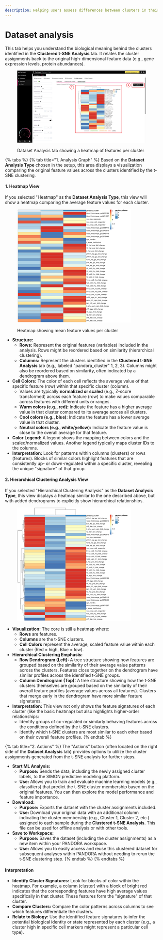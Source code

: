 ```yaml
---
description: Helping users assess differences between clusters in their t-SNE analysis
---
```


# Dataset analysis

This tab helps you understand the biological meaning behind the clusters identified in the **Clustered t-SNE Analysis** tab. It relates the cluster assignments back to the original high-dimensional feature data (e.g., gene expression levels, protein abundances).

<figure><img src="../../../.gitbook/assets/tSNE_Dataset Analysis_Highres-min_annotated.png" alt=""><figcaption><p>Dataset Analysis tab showing a heatmap of features per cluster</p></figcaption></figure>

{% tabs %}
{% tab title="1. Analysis Graph" %}
Based on the **Dataset Analysis Type** chosen in the setup, this area displays a visualization comparing the original feature values across the clusters identified by the t-SNE clustering.

#### 1. Heatmap View

If you selected "Heatmap" as the **Dataset Analysis Type**, this view will show a heatmap comparing the average feature values for each cluster.

<figure><img src="../../../.gitbook/assets/tSNE_Data analysis_Heatmap.png" alt="" width="375"><figcaption><p>Heatmap showing mean feature values per cluster</p></figcaption></figure>

* **Structure:**
  * **Rows:** Represent the original features (variables) included in the analysis. Rows might be reordered based on similarity (hierarchical clustering).
  * **Columns:** Represent the clusters identified in the **Clustered t-SNE Analysis** tab (e.g., labeled "pandora\_cluster" 1, 2, 3). Columns might also be reordered based on similarity, often indicated by a dendrogram above them.
* **Cell Colors:** The color of each cell reflects the average value of that specific feature (row) within that specific cluster (column).
  * Values are typically **normalized or scaled** (e.g., Z-score transformed) across each feature (row) to make values comparable across features with different units or ranges.
  * **Warm colors (e.g., red):** Indicate the feature has a higher average value in that cluster compared to its average across all clusters.
  * **Cool colors (e.g., blue):** Indicate the feature has a lower average value in that cluster.
  * **Neutral colors (e.g., white/yellow):** Indicate the feature value is close to the overall average for that feature.
* **Color Legend:** A legend shows the mapping between colors and the scaled/normalized values. Another legend typically maps cluster IDs to the columns.
* **Interpretation:** Look for patterns within columns (clusters) or rows (features). Blocks of similar colors highlight features that are consistently up- or down-regulated within a specific cluster, revealing the unique "signature" of that group.

#### 2. Hierarchical Clustering Analysis View

If you selected "Hierarchical Clustering Analysis" as the **Dataset Analysis Type**, this view displays a heatmap similar to the one described above, but with added dendrograms to explicitly show hierarchical relationships.

<figure><img src="../../../.gitbook/assets/tSNE_Data analysis_Hierarchical clustering.png" alt="" width="375"><figcaption></figcaption></figure>

* **Visualization:** The core is still a heatmap where:
  * **Rows** are features.
  * **Columns** are the t-SNE clusters.
  * **Cell Colors** represent the average, scaled feature value within each cluster (Red = high, Blue = low).
* **Hierarchical Clustering Emphasis:**
  * **Row Dendrogram (Left):** A tree structure showing how features are grouped based on the similarity of their average value patterns across the clusters. Features close together on the dendrogram have similar profiles across the identified t-SNE groups.
  * **Column Dendrogram (Top):** A tree structure showing how the t-SNE clusters themselves are grouped based on the similarity of their overall feature profiles (average values across all features). Clusters that merge early in the dendrogram have more similar feature signatures.
* **Interpretation:** This view not only shows the feature signatures of each cluster (like the basic heatmap) but also highlights higher-order relationships:
  * Identify groups of co-regulated or similarly behaving features across the conditions defined by the t-SNE clusters.
  * Identify which t-SNE clusters are most similar to each other based on their overall feature profiles.
{% endtab %}

{% tab title="2. Actions" %}
The "Actions" button (often located on the right side of the **Dataset Analysis** tab) provides options to utilize the cluster assignments generated from the t-SNE analysis for further steps.

* **Start ML Analysis:**
  * **Purpose:** Sends the data, including the newly assigned cluster labels, to the SIMON predictive modeling platform.
  * **Use:** Allows you to train and evaluate machine learning models (e.g., classifiers) that predict the t-SNE cluster membership based on the original features. You can then explore the model performance and feature importance.
* **Download:**
  * **Purpose:** Exports the dataset with the cluster assignments included.
  * **Use:** Download your original data with an additional column indicating the cluster membership (e.g., Cluster 1, Cluster 2, etc.) assigned to each sample during the **Clustered t-SNE Analysis**. This file can be used for offline analysis or with other tools.
* **Save to Workspace:**
  * **Purpose:** Saves the dataset (including the cluster assignments) as a new item within your PANDORA workspace.
  * **Use:** Allows you to easily access and reuse this clustered dataset for subsequent analyses within PANDORA without needing to rerun the t-SNE clustering step.
{% endtab %}
{% endtabs %}

#### Interpretation

* **Identify Cluster Signatures:** Look for blocks of color within the heatmap. For example, a column (cluster) with a block of bright red indicates that the corresponding features have high average values specifically in that cluster. These features form the "signature" of that cluster.
* **Compare Clusters:** Compare the color patterns across columns to see which features differentiate the clusters.
* **Relate to Biology:** Use the identified feature signatures to infer the potential biological identity or state represented by each cluster (e.g., a cluster high in specific cell markers might represent a particular cell type).
